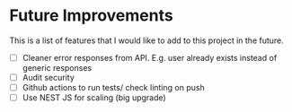 # Future Improvements

This is a list of features that I would like to add to this project in the future.

-   [ ] Cleaner error responses from API. E.g. user already exists instead of generic responses
-   [ ] Audit security
-   [ ] Github actions to run tests/ check linting on push
-   [ ] Use NEST JS for scaling (big upgrade)
